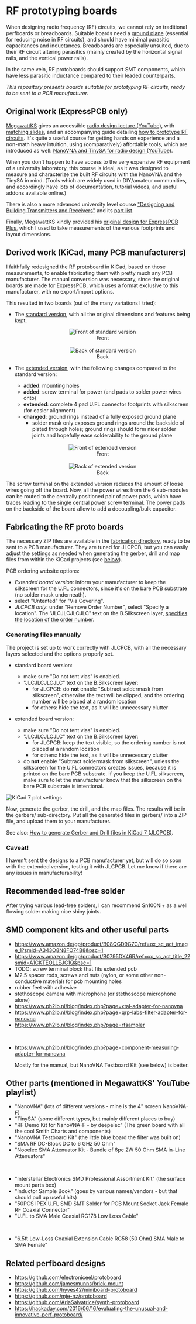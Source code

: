 # RF prototyping boards

When designing radio frequency (RF) circuits, we cannot rely on traditional perfboards or breadboards. Suitable boards need a [ground plane](https://en.wikipedia.org/wiki/Ground_plane#Printed_circuit_boards)  (essential for reducing noise in RF circuits), and should have minimal parasitic capacitances and inductances. Breadboards are especially unsuited, due to their RF circuit altering parasitics (mainly created by the horizontal signal rails, and the vertical power rails).

In the same vein, RF protoboards should support SMT components, which have less parasitic inductance compared to their leaded counterparts.

*This repository presents boards suitable for prototyping RF circuits, ready to be sent to a PCB manufacturer.*

## Original work (ExpressPCB only)

[MegawattKS](https://www.youtube.com/@MegawattKS) gives an accessible [radio design lecture (YouTube)](https://www.youtube.com/watch?v=r_p7AHsSOdw&list=PL9Ox3wpnB0kqekAyz6blg4YdvoEMoJNJY), with [matching slides](https://ecefiles.org/radio-design-101-slides/), and an accompanying guide detailing [how to prototype RF circuits](https://ecefiles.org/rf-circuit-prototyping/).
It's quite a useful course for getting hands on experience and a non-math heavy intuition, using (comparatively) affordable tools, which are introduced as well: [NanoVNA and TinySA for radio design (YouTube)](https://www.youtube.com/watch?v=B7DFOq9rM_M&list=PL9Ox3wpnB0koBGofotI4xS8R0ct0FeYfv).

When you don't happen to have access to the very expensive RF equipment of a university laboratory, this course is ideal, as it was designed to measure and characterize the built RF circuits with the NanoVNA and the TinySA in mind. (Tools which are widely used in DIY/amateur communities, and accordingly have lots of documentation, tutorial videos, and useful addons available online.)

There is also a more advanced university level course ["Designing and Building Transmitters and Receivers"](https://ecefiles.org/rf-circuits-course-notes/) and its [part list](https://ecefiles.org/wp-content/uploads/2023/01/000b_ECE662_PartsList_F19.pdf).

Finally, MegawattKS kindly provided his [original design for ExpressPCB Plus](/original/RFprotoboard_Rev2_17nov22.rrb), which I used to take measurements of the various footprints and layout dimensions.

## Derived work (KiCad, many PCB manufacturers)

I faithfully redesigned the RF protoboard in KiCad, based on those measurements, to enable fabricating them with pretty much any PCB manufacturer.
The manual conversion was necessary, since the original boards are made for ExpressPCB, which uses a format exclusive to this manufacturer, with no export/import options. 

This resulted in two boards (out of the many variations I tried):

- The [standard version](/RF_ProtoBoard), with all the original dimensions and features being kept.

  <div align="center">
    <img src="/images/RF_ProtoBoard_Front.png?raw=true" alt="Front of standard version" title="Front of standard version"/>
    <div>Front</div>    
  </div>

  <br/>

  <div align="center">
    <img src="/images/RF_ProtoBoard_Back.png?raw=true" alt="Back of standard version" title="Back of standard version"/>
    <div>Back</div>
  </div>

- The [extended version](/RF_ProtoBoard_Extended), with the following changes compared to the standard version:
  - **added**: mounting holes
  - **added**: screw terminal for power (and pads to solder power wires onto)
  - **extended**: complete 4 pad U.FL connector footprints with silkscreen (for easier alignment)
  - **changed**: ground rings instead of a fully exposed ground plane
    - solder mask only exposes ground rings around the backside of plated through holes; ground rings should form nicer solder joints and hopefully ease solderability to the ground plane

  <br/>
  
  <div align="center">
    <img src="/images/RF_ProtoBoard_Extended_Front.png?raw=true" alt="Front of extended version" title="Front of extended version"/>
    <div>Front</div>    
  </div>

  <br/>

  <div align="center">
    <img src="/images/RF_ProtoBoard_Extended_Back.png?raw=true" alt="Back of extended version" title="Back of extended version"/>
    <div>Back</div>
  </div>
  
The screw terminal on the extended version reduces the amount of loose wires going off the board. Now, all the power wires from the 6 sub-modules can be routed to the centrally positioned pair of power pads, which have traces leading to the single central power screw terminal. The power pads on the backside of the board allow to add a decoupling/bulk capacitor.

## Fabricating the RF proto boards

The necessary ZIP files are available in the [fabrication directory](fabrication/), ready to be sent to a PCB manufacturer.
They are tuned for JLCPCB, but you can easily adjust the settings as needed when generating the gerber, drill and map files from within the KiCad projects (see [below](#generating-files-manually)).

PCB ordering website options:
- *Extended board version:* inform your manufacturer to keep the silkscreen for the U.FL connectors, since it's on the bare PCB substrate (no solder mask underneath).
- select "Untented" for "Via Covering".
- *JLCPCB only*: under "Remove Order Number", select "Specify a location". The "JLCJLCJLCJLC" text on the B.Silkscreen layer, [specifies the location of the order number](https://jlcpcb.com/help/article/50-How-to-remove-order-number-from-your-PCB).

### Generating files manually

The project is set up to work correctly with JLCPCB, with all the necessary layers selected and the options properly set.

- standard board version:
  - make sure "Do not tent vias" is enabled.
  - "JLCJLCJLCJLC" text on the B.Silkscreen layer:
    - for JLCPCB: do **not** enable "Subtract soldermask from silkscreen", otherwise the text will be clipped, and the ordering number will be placed at a random location
    - for others: hide the text, as it will be unnecessary clutter

- extended board version:
  - make sure "Do not tent vias" is enabled.
  - "JLCJLCJLCJLC" text on the B.Silkscreen layer:
    - for JLCPCB: keep the text visible, so the ordering number is not placed at a random location
    - for others: hide the text, as it will be unnecessary clutter
  - do **not** enable "Subtract soldermask from silkscreen", unless the silkscreen for the U.FL connectors creates issues, because it is printed on the bare PCB substrate. If you keep the U.FL silkscreen, make sure to let the manufacturer know that the silkscreen on the bare PCB substrate is intentional.

![KiCad 7 plot settings](images/PlotSettings.png)

Now, generate the gerber, the drill, and the map files. The results will be in the gerbers/ sub-directory. Put all the generated files in gerbers/ into a ZIP file, and upload them to your manufacturer.

See also: [How to generate Gerber and Drill files in KiCad 7 (JLCPCB)](https://jlcpcb.com/help/article/362-how-to-generate-gerber-and-drill-files-in-kicad-7).

### Caveat!

I haven't sent the designs to a PCB manufacturer yet, but will do so soon with the extended version, testing it with JLCPCB. Let me know if there are any issues in manufacturability!

## Recommended lead-free solder

After trying various lead-free solders, I can recommend Sn100Ni+ as a well flowing solder making nice shiny joints.

## SMD component kits and other useful parts

- https://www.amazon.de/gp/product/B08QGD9G7C/ref=ox_sc_act_image_1?smid=A343O8N8FO74B8&psc=1
- https://www.amazon.de/gp/product/B0795DX46R/ref=ox_sc_act_title_2?smid=A1CKTEOLLEJC1Q&psc=1
- TODO: screw terminal block that fits extended pcb
- M2.5 spacer rods, screws and nuts (nylon, or some other non-conductive material) for pcb mounting holes
- rubber feet with adhesive
- stethoscope camera with microphone (or stethoscope  microphone alone)
- https://www.ph2lb.nl/blog/index.php?page=xtal-adapter-for-nanovna
- https://www.ph2lb.nl/blog/index.php?page=qrp-labs-filter-adapter-for-nanovna
- https://www.ph2lb.nl/blog/index.php?page=rfsampler
<br/>

- https://www.ph2lb.nl/blog/index.php?page=component-measuring-adapter-for-nanovna
  
  Mostly for the manual, but NanoVNA Testboard Kit (see below) is better.

## Other parts (mentioned in MegawattKS' YouTube playlist)

- "NanoVNA" (lots of different versions - mine is the 4" screen NanoVNA-F)
- "TinySA" (some different types, but mainly different places to buy)
- "RF Demo Kit for NanoVNA-F - by deepelec" (The green board with all the cool Smith Charts and components)
- "NanoVNA Testboard Kit" (the little blue board the filter was built on)
- "SMA RF DC-Block DC to 6 GHz 50 Ohm"
- "Nooelec SMA Attenuator Kit - Bundle of 6pc 2W 50 Ohm SMA in-Line Attenuators"

<br/>

- "Interstellar Electronics SMD Professional Assortment Kit" (the surface mount parts box)
- "Inductor Sample Book" (goes by various names/vendors - but that should pull up useful hits)
- "50PCS IPEX U.FL SMD SMT Solder for PCB Mount Socket Jack Female RF Coaxial Connector"
- "U.FL to SMA Male Coaxial RG178 Low Loss Cable"

<br/>

- "6.5ft Low-Loss Coaxial Extension Cable RG58 (50 Ohm) SMA Male to SMA Female"

## Related perfboard designs

- https://github.com/electroniceel/protoboard
- https://github.com/jamesmunns/brick-mount
- https://github.com/hyves42/miniboard-protoboard
- https://github.com/mje-nz/protoboard
- https://github.com/AriaSalvatrice/synth-protoboard
- https://hackaday.com/2016/06/16/evaluating-the-unusual-and-innovative-perf-protoboard/

